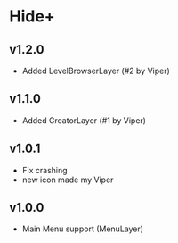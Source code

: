 # Hide+
## v1.2.0
* Added LevelBrowserLayer (#2 by Viper)
## v1.1.0
* Added CreatorLayer (#1 by Viper)
## v1.0.1
* Fix crashing
* new icon made my Viper
## v1.0.0
* Main Menu support (MenuLayer)
